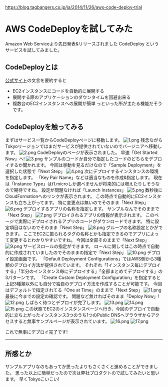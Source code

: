 https://blog.tagbangers.co.jp/ja/2014/11/26/aws-code-deploy-trial

# AWS CodeDeployを試してみた
Amazon Web Serviceより先日発表&リリースされました CodeDeploy というサービスを試してみました。

## CodeDeployとは
[公式サイト](http://aws.amazon.com/jp/codedeploy/)の文言を要約すると
* EC2インスタンスにコードを自動的に展開する
* 展開する際のアプリケーションのダウンタイムを回避出来る
* 複数台のEC2インスタンスへの展開が簡単
っといった所が主たる機能だそうです。

## CodeDeployを触ってみる
まずはサービス一覧からCodeDeployページに移動します。
![1.png](20141126_aws-code-deploy-trial/1.png)
残念ながらTokyoリージョンではまだサービスが提供されていないのでバージニアへ移動します。
![2.png](20141126_aws-code-deploy-trial/2.png)
CodeDeployのページが表示されました。
早速「Get Started Now」へ!
![3.png](20141126_aws-code-deploy-trial/3.png)
サンプルのコードか自分で指定したコードのどちらをデプロイするか聞かれます。
今回は挙動を見るだけなので「Sample Deployment」を選択した状態で「Next Step」
![4.png](20141126_aws-code-deploy-trial/4.png)
次にデプロイするインスタンスの環境を指定します。
「Key Pair Name」などは適当なものを作成&指定します。
現在は「Instance Type」はt1.microしか選べませんが将来的には増えたりしそうなので期待ですね。
設定が問題なければ「Launch Instances」
![5.png](20141126_aws-code-deploy-trial/5.png)
数秒後にCloudFormationへのリンクが表示されます。
この時点で自動的にEC2インスタンスも立ち上がってます。
特に変更点は無いのでそのまま「Next Step」
![6.png](20141126_aws-code-deploy-trial/6.png)
デプロイするアプリの名称を指定します。
サンプルなんでそのままで「Next Step」
![7.png](20141126_aws-code-deploy-trial/7.png)
デプロイされるアプリの情報が表示されます。
このページで実際にデプロイされるアプリのコードがダウンロードできます。
特に設定項目はないのでそのまま「Next Step」
![8.png](20141126_aws-code-deploy-trial/8.png)
グループの名称設定とかができます。
ここでEC2に振られるタグの名称とかも指定できるのでアプリによって変更するとわかりやすいですね。
今回は全部そのままで「Next Step」
![9.png](20141126_aws-code-deploy-trial/9.png)
サービスロールの指定ができます。
ロールに関してはこの時点で自動的に作成されていましたのでそのままの指定で「Next Step」
![10.png](20141126_aws-code-deploy-trial/10.png)
デプロイ設定画面です。
「Default Deployment Configurations」ではAWS側から3種類のデプロイ方法が提供されています。
それぞれ「1インスタンス毎にデプロイする」「半分のインスタンス毎にデプロイする」「全部まとめてデプロイする」の3パターンです。
「Create Custom Deployment Configuration」を指定すると上記3種類以外にも自分で独自のデプロイ方法を作成することが可能です。
今回はデフォルトで指定されてる「One at Time」のままで「Next Step」
![11.png](20141126_aws-code-deploy-trial/11.png)
最後に今までの設定の確認です。
問題など無ければそのまま「Deploy Now」!
![12.png](20141126_aws-code-deploy-trial/12.png)
しばらく待つとデプロイが完了します。
![13.png](20141126_aws-code-deploy-trial/13.png)
![14.png](20141126_aws-code-deploy-trial/14.png)
![15.png](20141126_aws-code-deploy-trial/15.png)
この状態でEC2のインスタンスページへ行き、今回のデプロイで自動的に立ち上がったインスタンス3つのうち1つのPublic DNSへブラウザからアクセスすると無事サンプルページが表示されています。
![16.png](20141126_aws-code-deploy-trial/16.png)
![17.png](20141126_aws-code-deploy-trial/17.png)

これで無事にデプロイ完了です!

---

## 所感とか
サンプルアプリなのもあってか思ったよりもさくさくと進めることができました。
思った以上に簡単だったので次は弊社プロダクトので試してみたいと思います。
早くTokyoこいこい!
